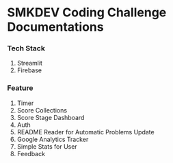 # SMKDEV Coding Challenge Documentations

### Tech Stack

1. Streamlit
2. Firebase

### Feature

1. Timer
2. Score Collections
3. Score Stage Dashboard
4. Auth
5. README Reader for Automatic Problems Update
6. Google Analytics Tracker
7. Simple Stats for User
8. Feedback
